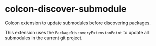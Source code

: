 # colcon-discover-submodule
Colcon extension to update submodules before discovering packages.

This extension uses the `PackageDiscoveryExtensionPoint` to update all submodules in the current git project.

